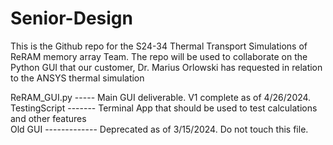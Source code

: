 # Senior-Design
This is the Github repo for the S24-34 Thermal Transport Simulations of ReRAM memory array Team. The repo will be used to collaborate on the Python GUI that our customer, Dr. Marius Orlowski has requested in relation to the ANSYS thermal simulation

ReRAM_GUI.py ----- Main GUI deliverable. V1 complete as of 4/26/2024.  
TestingScript ------- Terminal App that should be used to test calculations and other features  
Old GUI ------------- Deprecated as of 3/15/2024. Do not touch this file. 
